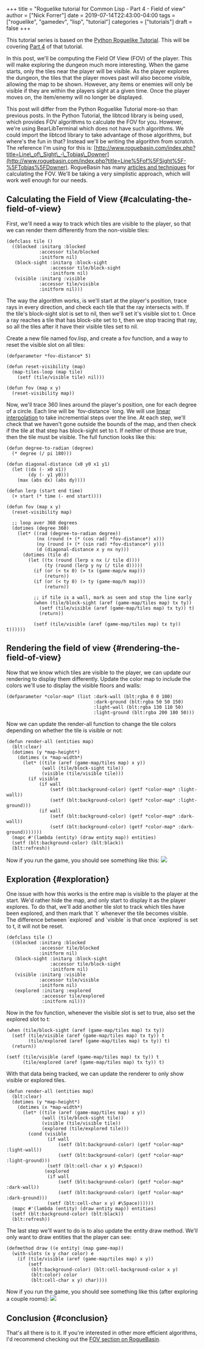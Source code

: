 +++
title = "Roguelike tutorial for Common Lisp - Part 4 - Field of view"
author = ["Nick Forrer"]
date = 2019-07-14T22:43:00-04:00
tags = ["roguelike", "gamedev", "lisp", "tutorial"]
categories = ["tutorials"]
draft = false
+++

This tutorial series is based on the [Python Roguelike Tutorial](http://rogueliketutorials.com). This will be
covering [Part 4](http://rogueliketutorials.com/tutorials/tcod/part-4/) of that tutorial.

In this post, we'll be computing the Field Of View (FOV) of the player. This
will make exploring the dungeon much more interesting. When the game starts,
only the tiles near the player will be visible. As the player explores the
dungeon, the tiles that the player moves past will also become visible, allowing
the map to be shown. However, any items or enemies will only be visible if they
are within the players sight at a given time. Once the player moves on, the
item/enemy will no longer be displayed.

This post will differ from the Python Roguelike Tutorial more-so than previous
posts. In the Python Tutorial, the libtcod library is being used, which provides
FOV algorithms to calculate the FOV for you. However, we're using
BearLibTerminal which does not have such algorithms. We could import the libtcod
library to take advantage of those algorithms, but where's the fun in that?
Instead we'll be writing the algorithm from scratch. The reference I'm using
for this is:
[http://www.roguebasin.com/index.php?title=Line\_of\_Sight\_-\_Tobias\_Downer](http://www.roguebasin.com/index.php?title=Line%5Fof%5FSight%5F-%5FTobias%5FDowner).
RogueBasin has many [articles and techniques](http://www.roguebasin.com/index.php?title=Category:FOV) for calculating the FOV. We'll be
taking a very simplistic approach, which will work well enough for our needs.


## Calculating the Field of View {#calculating-the-field-of-view}

First, we'll need a way to track which tiles are visible to the player, so that
we can render them differently from the non-visible tiles:

```common-lisp
(defclass tile ()
  ((blocked :initarg :blocked
            :accessor tile/blocked
            :initform nil)
   (block-sight :initarg :block-sight
                :accessor tile/block-sight
                :initform nil)
   (visible :initarg :visible
            :accessor tile/visible
            :initform nil)))
```

The way the algorithm works, is we'll start at the player's position, trace rays
in every direction, and check each tile that the ray intersects with. If the
tile's block-sight slot is set to nil, then we'll set it's visible slot to t.
Once a ray reaches a tile that has block-site set to t, then we stop tracing
that ray, so all the tiles after it have their visible tiles set to nil.

Create a new file named fov.lisp, and create a fov function, and a way to reset
the visible slot on all tiles:

```common-lisp
(defparameter *fov-distance* 5)

(defun reset-visibility (map)
  (map-tiles-loop (map tile)
    (setf (tile/visible tile) nil)))

(defun fov (map x y)
  (reset-visibility map))
```

Now, we'll trace 360 lines around the player's position, one for each degree of
a circle. Each line will be \`fov-distance\` long. We will use [linear
interpolation](https://en.wikipedia.org/wiki/Linear%5Finterpolation) to take incremential steps over the line. At each step, we'll
check that we haven't gone outside the bounds of the map, and then check if the
tile at that step has block-sight set to t. If neither of those are true, then
the tile must be visible. The full function looks like this:

```common-lisp
(defun degree-to-radian (degree)
  (* degree (/ pi 180)))

(defun diagonal-distance (x0 y0 x1 y1)
  (let ((dx (- x0 x1))
        (dy (- y1 y0)))
    (max (abs dx) (abs dy))))

(defun lerp (start end time)
  (+ start (* time (- end start))))

(defun fov (map x y)
  (reset-visibility map)

  ;; loop aver 360 degrees
  (dotimes (degree 360)
    (let* ((rad (degree-to-radian degree))
           (nx (round (+ (* (cos rad) *fov-distance*) x)))
           (ny (round (+ (* (sin rad) *fov-distance*) y)))
           (d (diagonal-distance x y nx ny)))
      (dotimes (tile d)
        (let ((tx (round (lerp x nx (/ tile d))))
              (ty (round (lerp y ny (/ tile d)))))
          (if (or (< tx 0) (> tx (game-map/w map)))
              (return))
          (if (or (< ty 0) (> ty (game-map/h map)))
              (return))

          ;; if tile is a wall, mark as seen and stop the line early
          (when (tile/block-sight (aref (game-map/tiles map) tx ty))
            (setf (tile/visible (aref (game-map/tiles map) tx ty)) t)
            (return))

          (setf (tile/visible (aref (game-map/tiles map) tx ty)) t))))))
```


## Rendering the field of view {#rendering-the-field-of-view}

Now that we know which tiles are visible to the player, we can update our
rendering to display them differently. Update the color map to include the
colors we'll use to display the visible floors and walls:

```common-lisp
(defparameter *color-map* (list :dark-wall (blt:rgba 0 0 100)
                                :dark-ground (blt:rgba 50 50 150)
                                :light-wall (blt:rgba 130 110 50)
                                :light-ground (blt:rgba 200 180 50)))
```

Now we can update the render-all function to change the tile colors depending on
whether the tile is visible or not:

```common-lisp
(defun render-all (entities map)
  (blt:clear)
  (dotimes (y *map-height*)
    (dotimes (x *map-width*)
      (let* ((tile (aref (game-map/tiles map) x y))
             (wall (tile/block-sight tile))
             (visible (tile/visible tile)))
        (if visible
            (if wall
                (setf (blt:background-color) (getf *color-map* :light-wall))
                (setf (blt:background-color) (getf *color-map* :light-ground)))
            (if wall
                (setf (blt:background-color) (getf *color-map* :dark-wall))
                (setf (blt:background-color) (getf *color-map* :dark-ground)))))))
  (mapc #'(lambda (entity) (draw entity map)) entities)
  (setf (blt:background-color) (blt:black))
  (blt:refresh))
```

Now if you run the game, you should see something like this:
![](/cl-rltut/display-fov.png)


## Exploration {#exploration}

One issue with how this works is the entire map is visible to the player at the
start. We'd rather hide the map, and only start to display it as the player
explores. To do that, we'll add another tile slot to track which tiles have been
explored, and then mark that \`t\` whenever the tile becomes visible. The
difference between \`explored\` and \`visible\` is that once \`explored\` is set to t,
it will not be reset.

```common-lisp
(defclass tile ()
  ((blocked :initarg :blocked
            :accessor tile/blocked
            :initform nil)
   (block-sight :initarg :block-sight
                :accessor tile/block-sight
                :initform nil)
   (visible :initarg :visible
            :accessor tile/visible
            :initform nil)
   (explored :initarg :explored
             :accessor tile/explored
             :initform nil)))
```

Now in the fov function, whenever the visible slot is set to true, also set the
explored slot to t:

```common-lisp
(when (tile/block-sight (aref (game-map/tiles map) tx ty))
  (setf (tile/visible (aref (game-map/tiles map) tx ty)) t
        (tile/explored (aref (game-map/tiles map) tx ty)) t)
  (return))

(setf (tile/visible (aref (game-map/tiles map) tx ty)) t
      (tile/explored (aref (game-map/tiles map) tx ty)) t)
```

With that data being tracked, we can update the renderer to only show visible or
explored tiles.

```common-lisp
(defun render-all (entities map)
  (blt:clear)
  (dotimes (y *map-height*)
    (dotimes (x *map-width*)
      (let* ((tile (aref (game-map/tiles map) x y))
             (wall (tile/block-sight tile))
             (visible (tile/visible tile))
             (explored (tile/explored tile)))
        (cond (visible
               (if wall
                   (setf (blt:background-color) (getf *color-map* :light-wall))
                   (setf (blt:background-color) (getf *color-map* :light-ground)))
               (setf (blt:cell-char x y) #\Space))
              (explored
               (if wall
                   (setf (blt:background-color) (getf *color-map* :dark-wall))
                   (setf (blt:background-color) (getf *color-map* :dark-ground)))
               (setf (blt:cell-char x y) #\Space))))))
  (mapc #'(lambda (entity) (draw entity map)) entities)
  (setf (blt:background-color) (blt:black))
  (blt:refresh))
```

The last step we'll want to do is to also update the entity draw method. We'll
only want to draw entities that the player can see:

```common-lisp
(defmethod draw ((e entity) (map game-map))
  (with-slots (x y char color) e
    (if (tile/visible (aref (game-map/tiles map) x y))
        (setf
         (blt:background-color) (blt:cell-background-color x y)
         (blt:color) color
         (blt:cell-char x y) char))))
```

Now if you run the game, you should see something like this (after exploring a
couple rooms):
![](/cl-rltut/fov-exploration.png)


## Conclusion {#conclusion}

That's all there is to it. If you're interested in other more efficient
algorithms, I'd recommend checking out the [FOV section on RogueBasin](http://www.roguebasin.com/index.php?title=Category:FOV).

